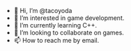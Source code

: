 - 👋 Hi, I’m @tacoyoda
- 👀 I’m interested in game development.
- 🌱 I’m currently learning C++.
- 💞️ I’m looking to collaborate on games.
- 📫 How to reach me by email.

<!---
tacoyoda/tacoyoda is a ✨ special ✨ repository because its `README.md` (this file) appears on your GitHub profile.
You can click the Preview link to take a look at your changes.
--->
